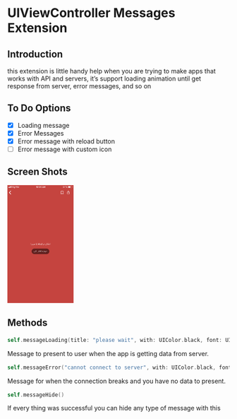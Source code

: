 # UIViewController Messages Extension
## Introduction
this extension is little handy help when you are trying to make apps that works with API and servers, it’s support loading animation until get response from server, error messages, and so on

## To Do Options
- [x] Loading message
- [x] Error Messages
- [x] Error message with reload button
- [ ] Error message with custom icon

## Screen Shots

<img src="README/IMG_979BFDFB3BBD-1.jpeg" width="150">

## Methods
```swift
self.messageLoading(title: "please wait", with: UIColor.black, font: UIFont.systemFont(ofSize: 12), background: UIColor.white)
```

Message to present to user when the app is getting data from server.

```swift
self.messageError("cannot connect to server", with: UIColor.black, font: UIFont.systemFont(ofSize: 12), background: UIColor.white)
```

Message for when the connection breaks and you have no data to present.

```swift
self.messageHide()
```

If every thing was successful you can hide any type of message with this
